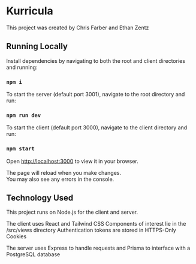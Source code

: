 # Kurricula

This project was created by Chris Farber and Ethan Zentz

## Running Locally

Install dependencies by navigating to both the root and client directories and running:

### `npm i`

To start the server (default port 3001), navigate to the root directory and run:

### `npm run dev`

To start the client (default port 3000), navigate to the client directory and run:

### `npm start`

Open [http://localhost:3000](http://localhost:3000) to view it in your browser.

The page will reload when you make changes.\
You may also see any errors in the console.

## Technology Used

This project runs on Node.js for the client and server.

The client uses React and Tailwind CSS
Components of interest lie in the /src/views directory
Authentication tokens are stored in HTTPS-Only Cookies

The server uses Express to handle requests and Prisma to interface with a PostgreSQL database
